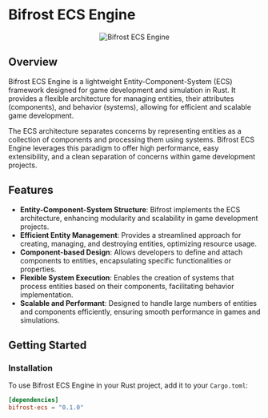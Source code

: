 # Bifrost ECS Engine

<p align="center">
  <img src="bifrost.png" alt="Bifrost ECS Engine">
</p>


## Overview

Bifrost ECS Engine is a lightweight Entity-Component-System (ECS) framework designed for game development and simulation in Rust. It provides a flexible architecture for managing entities, their attributes (components), and behavior (systems), allowing for efficient and scalable game development.

The ECS architecture separates concerns by representing entities as a collection of components and processing them using systems. Bifrost ECS Engine leverages this paradigm to offer high performance, easy extensibility, and a clean separation of concerns within game development projects.

## Features

- **Entity-Component-System Structure**: Bifrost implements the ECS architecture, enhancing modularity and scalability in game development projects.
- **Efficient Entity Management**: Provides a streamlined approach for creating, managing, and destroying entities, optimizing resource usage.
- **Component-based Design**: Allows developers to define and attach components to entities, encapsulating specific functionalities or properties.
- **Flexible System Execution**: Enables the creation of systems that process entities based on their components, facilitating behavior implementation.
- **Scalable and Performant**: Designed to handle large numbers of entities and components efficiently, ensuring smooth performance in games and simulations.

## Getting Started

### Installation

To use Bifrost ECS Engine in your Rust project, add it to your `Cargo.toml`:

```toml
[dependencies]
bifrost-ecs = "0.1.0"